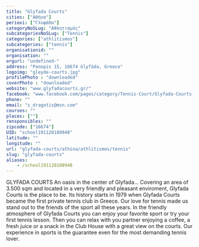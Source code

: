 ```yaml
---
title: "Glyfada Courts"
cities: ["Αθήνα"]
perioxi: ["Γλυφάδα"]
categoryNoSLug: "Αθλητισμός"
subcategoriesNoSLug: ["Tennis"]
categories: ["athlitismos"]
subcategories: ["tennis"]
organisationid: ""
organisation: ""
orgurl: "undefined-"
address: "Panopis 15, 16674 Glyfáda, Greece"
logoimg: "gleyde-courts.jpg"
profilePhoto : "downloaded"
coverPhoto : "downloaded"
website: "www.glyfadacourts.gr/"
facebook: "www.facebook.com/pages/category/Tennis-Court/Glyfada-Courts-Tennis-Club-111786525571808/"
phone: ""
email: "s_dragotis@msn.com"
courses: ""
places: [""]
rensponsibles: ""
zipcode: ["16674"]
UID: "school191120180948"
latitude: ""
longitude: ""
url: "glyfada-courts/athina/athlitismos/tennis"
slug: "glyfada-courts"
aliases:
    - /school191120180948
---
```





GLYFADA COURTS An oasis in the center of Glyfada… Covering an area of 3.500 sqm and located in a very friendly and pleasant enviroment, Glyfada Courts is the place to be. Its history starts in 1979 when Glyfada Courts became the first private tennis club in Greece. Our love for tennis made us stand out to the friends of the sport all these years. In the friendly atmosphere of Glyfada Courts you can enjoy your favorite sport or try your first tennis lesson. Then you can relax with you partner enjoying a coffee, a fresh juice or a snack in the Club House with a great view on the courts. Our experience in sports is the guarantee even for the most demanding tennis lover.
